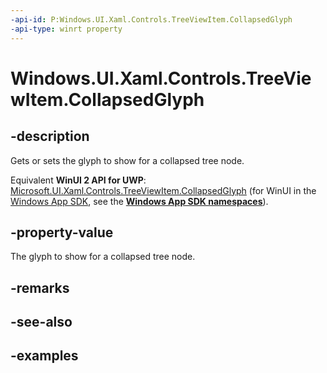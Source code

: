 ```yaml
---
-api-id: P:Windows.UI.Xaml.Controls.TreeViewItem.CollapsedGlyph
-api-type: winrt property
---
```


<!-- Property syntax.
public string CollapsedGlyph { get;  set; }
-->

# Windows.UI.Xaml.Controls.TreeViewItem.CollapsedGlyph

## -description

Gets or sets the glyph to show for a collapsed tree node.

Equivalent **WinUI 2 API for UWP**: [Microsoft.UI.Xaml.Controls.TreeViewItem.CollapsedGlyph](/windows/winui/api/microsoft.ui.xaml.controls.treeviewitem.collapsedglyph) (for WinUI in the [Windows App SDK](/windows/apps/windows-app-sdk/), see the **[Windows App SDK namespaces](/windows/windows-app-sdk/api/winrt/)**).

## -property-value

The glyph to show for a collapsed tree node.

## -remarks

## -see-also

## -examples

